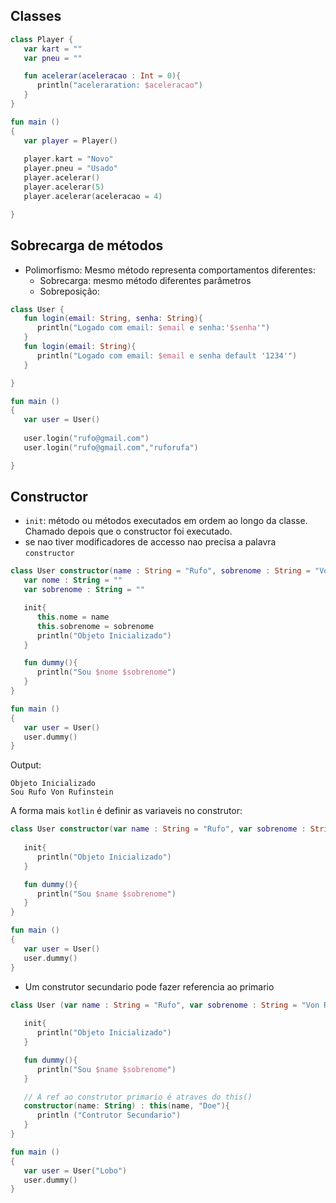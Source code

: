 
## Classes

``` kt
class Player {
   var kart = ""
   var pneu = ""

   fun acelerar(aceleracao : Int = 0){
      println("aceleraration: $aceleracao")
   }
}

fun main ()
{
   var player = Player()
   
   player.kart = "Novo"
   player.pneu = "Usado"
   player.acelerar()
   player.acelerar(5)
   player.acelerar(aceleracao = 4)

}
```

## Sobrecarga de métodos
- Polimorfismo: Mesmo método representa comportamentos diferentes:
  - Sobrecarga: mesmo método diferentes parâmetros 
  - Sobreposição:

``` kt
class User {
   fun login(email: String, senha: String){
      println("Logado com email: $email e senha:'$senha'")
   }
   fun login(email: String){
      println("Logado com email: $email e senha default '1234'")
   }

}

fun main ()
{
   var user = User()
   
   user.login("rufo@gmail.com")
   user.login("rufo@gmail.com","ruforufa")

}
```

## Constructor
- `init`: método ou métodos executados em ordem ao longo da classe. Chamado depois que o constructor foi executado.
- se nao tiver modificadores de accesso nao precisa a palavra `constructor`
``` kt
class User constructor(name : String = "Rufo", sobrenome : String = "Von Rufinstein"){
   var nome : String = ""
   var sobrenome : String = ""

   init{
      this.nome = name
      this.sobrenome = sobrenome
      println("Objeto Inicializado")
   }

   fun dummy(){
      println("Sou $nome $sobrenome")
   }
}

fun main ()
{
   var user = User()  
   user.dummy()  
}
```

Output:
```
Objeto Inicializado
Sou Rufo Von Rufinstein
```

A forma mais `kotlin` é definir as variaveis no construtor:

``` kt
class User constructor(var name : String = "Rufo", var sobrenome : String = "Von Rufinstein"){
   
   init{
      println("Objeto Inicializado")
   }

   fun dummy(){
      println("Sou $name $sobrenome")
   }
}

fun main ()
{
   var user = User()   
   user.dummy()  
}
```

- Um construtor secundario pode fazer referencia ao primario

``` kt
class User (var name : String = "Rufo", var sobrenome : String = "Von Rufinstein"){
   
   init{
      println("Objeto Inicializado")
   }

   fun dummy(){
      println("Sou $name $sobrenome")
   }

   // A ref ao construtor primario é atraves do this()
   constructor(name: String) : this(name, "Doe"){
      println ("Contrutor Secundario")
   }
}

fun main ()
{
   var user = User("Lobo")   
   user.dummy()  
}
```
